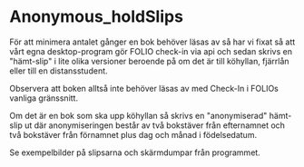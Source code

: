 # Anonymous_holdSlips

För att minimera antalet gånger en bok behöver läsas av så har vi fixat så att vårt egna desktop-program gör FOLIO check-in via 
api och sedan skrivs en "hämt-slip" i lite olika versioner beroende på om det är till köhyllan, fjärrlån eller till en distansstudent.

Observera att boken alltså inte behöver läsas av med Check-In i FOLIOs vanliga gränssnitt.

Om det är en bok som ska upp köhyllan så skrivs en "anonymiserad" hämt-slip ut där anonymiseringen består av två bokstäver från efternamnet och två bokstäver från förnamnet plus dag och månad i födelsedatum. 

Se exempelbilder på slipsarna och skärmdumpar från programmet.


